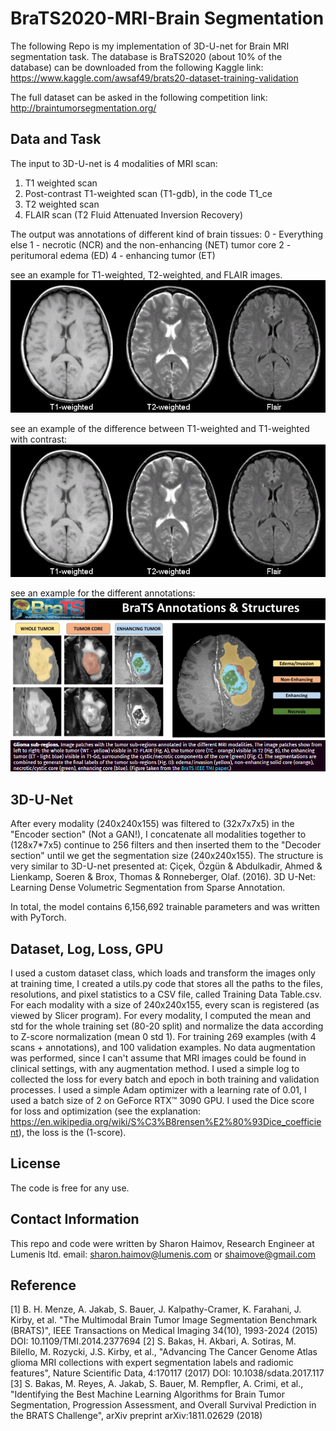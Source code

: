 # BraTS2020-MRI-Brain Segmentation
The following Repo is my implementation of 3D-U-net for Brain MRI segmentation task. 
The database is BraTS2020 (about 10% of the database) can be downloaded from the following Kaggle link:
https://www.kaggle.com/awsaf49/brats20-dataset-training-validation

The full dataset can be asked in the following competition link:
http://braintumorsegmentation.org/

## Data and Task
The input to 3D-U-net is 4 modalities of MRI scan: 
1. T1 weighted scan
2. Post-contrast T1-weighted scan (T1-gdb), in the code T1_ce
3. T2 weighted scan
4. FLAIR scan (T2 Fluid Attenuated Inversion Recovery)

The output was annotations of different kind of brain tissues:
0 - Everything else
1 - necrotic (NCR) and the non-enhancing (NET) tumor core
2 - peritumoral edema (ED)
4 - enhancing tumor (ET)

see an example for T1-weighted, T2-weighted, and FLAIR images. 
![Image 1](https://github.com/shaimove/BraTS2020-MRI-Brain-Segmentaion/blob/main/Images/modalities.jpg)

see an example of the difference between T1-weighted and T1-weighted with contrast:
![Image 2](https://github.com/shaimove/BraTS2020-MRI-Brain-Segmentaion/blob/main/Images/modalities.jpg)

see an example for the different annotations:
![Image 3](https://github.com/shaimove/BraTS2020-MRI-Brain-Segmentaion/blob/main/Images/annotations.png)


## 3D-U-Net
After every modality (240x240x155) was filtered to (32x7x7x5) in the "Encoder section" (Not a GAN!), I concatenate all modalities together to (128x7*7x5) continue 
to 256 filters and then inserted them to the "Decoder section" until we get the segmentation size (240x240x155). The structure is very similar to 3D-U-net presented at:
Çiçek, Özgün & Abdulkadir, Ahmed & Lienkamp, Soeren & Brox, Thomas & Ronneberger, Olaf. (2016). 3D U-Net: Learning Dense Volumetric Segmentation from Sparse Annotation. 

In total, the model contains 6,156,692 trainable parameters and was written with PyTorch. 

## Dataset, Log, Loss, GPU
I used a custom dataset class, which loads and transform the images only at training time, I created a utils.py code that stores all the paths to the files, resolutions, and 
pixel statistics to a CSV file, called Training Data Table.csv.
For each modality with a size of 240x240x155, every scan is registered (as viewed by Slicer program).
For every modality, I computed the mean and std for the whole training set (80-20 split) and normalize the data according to Z-score normalization (mean 0 std 1). 
For training 269 examples (with 4 scans + annotations), and 100 validation examples. 
No data augmentation was performed, since I can't assume that MRI images could be found in clinical settings, with any augmentation method. 
I used a simple log to collected the loss for every batch and epoch in both training and validation processes.
I used a simple Adam optimizer with a learning rate of 0.01, I used a batch size of 2 on GeForce RTX™ 3090 GPU. 
I used the Dice score for loss and optimization (see the explanation: https://en.wikipedia.org/wiki/S%C3%B8rensen%E2%80%93Dice_coefficient), the loss is the (1-score).

## License
The code is free for any use. 

## Contact Information
This repo and code were written by Sharon Haimov, Research Engineer at Lumenis ltd. 
email: sharon.haimov@lumenis.com or shaimove@gmail.com

## Reference
[1] B. H. Menze, A. Jakab, S. Bauer, J. Kalpathy-Cramer, K. Farahani, J. Kirby, et al. "The Multimodal Brain Tumor Image Segmentation Benchmark (BRATS)", IEEE Transactions on Medical Imaging 34(10), 1993-2024 (2015) DOI: 10.1109/TMI.2014.2377694
[2] S. Bakas, H. Akbari, A. Sotiras, M. Bilello, M. Rozycki, J.S. Kirby, et al., "Advancing The Cancer Genome Atlas glioma MRI collections with expert segmentation labels and radiomic features", Nature Scientific Data, 4:170117 (2017) DOI: 10.1038/sdata.2017.117
[3] S. Bakas, M. Reyes, A. Jakab, S. Bauer, M. Rempfler, A. Crimi, et al., "Identifying the Best Machine Learning Algorithms for Brain Tumor Segmentation, Progression Assessment, and Overall Survival Prediction in the BRATS Challenge", arXiv preprint arXiv:1811.02629 (2018)


